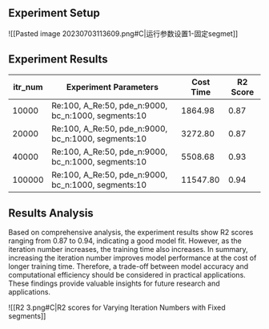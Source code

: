 ## Experiment Setup
![[Pasted image 20230703113609.png#C|运行参数设置1-固定segmet]]
## Experiment Results

| itr_num | Experiment Parameters                                | Cost Time | R2 Score |
|---------|------------------------------------------------------|-----------|----------|
| 10000   | Re:100, A_Re:50, pde_n:9000, bc_n:1000, segments:10    | 1864.98   | 0.87     |
| 20000   | Re:100, A_Re:50, pde_n:9000, bc_n:1000, segments:10    | 3272.80   | 0.87     |
| 40000   | Re:100, A_Re:50, pde_n:9000, bc_n:1000, segments:10    | 5508.68   | 0.93     |
| 100000  | Re:100, A_Re:50, pde_n:9000, bc_n:1000, segments:10    | 11547.80  | 0.94     |

## Results Analysis
Based on comprehensive analysis, the experiment results show R2 scores ranging from 0.87 to 0.94, indicating a good model fit. However, as the iteration number increases, the training time also increases. In summary, increasing the iteration number improves model performance at the cost of longer training time. Therefore, a trade-off between model accuracy and computational efficiency should be considered in practical applications. These findings provide valuable insights for future research and applications.

![[R2 3.png#C|R2 scores for Varying Iteration Numbers with Fixed segments]]
